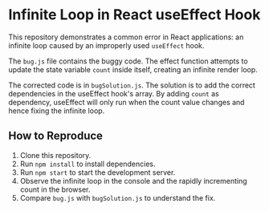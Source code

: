 # Infinite Loop in React useEffect Hook

This repository demonstrates a common error in React applications: an infinite loop caused by an improperly used `useEffect` hook. 

The `bug.js` file contains the buggy code. The effect function attempts to update the state variable `count` inside itself, creating an infinite render loop.

The corrected code is in `bugSolution.js`. The solution is to add the correct dependencies in the useEffect hook's array. By adding `count` as dependency, useEffect will only run when the count value changes and hence fixing the infinite loop.

## How to Reproduce

1. Clone this repository.
2. Run `npm install` to install dependencies.
3. Run `npm start` to start the development server.
4. Observe the infinite loop in the console and the rapidly incrementing count in the browser.
5. Compare `bug.js` with `bugSolution.js` to understand the fix.